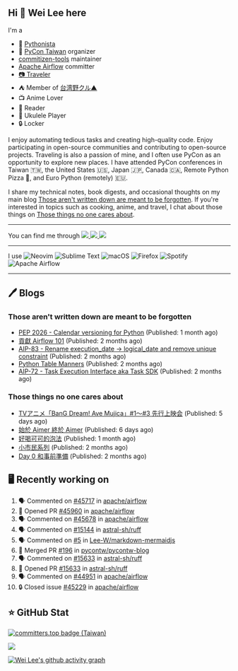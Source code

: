 ## Hi 👋 Wei Lee here

I'm a

* 🐍 [Pythonista](https://pycon-note.wei-lee.me/)
* 🐍 [PyCon Taiwan](https://tw.pycon.org/) organizer
* [commitizen-tools](https://github.com/commitizen-tools) maintainer
* [Apache Airflow](https://github.com/apache/airflow/) committer
* [📷 Traveler](https://travlog.wei-lee.me/)
* ⛺ Member of [台湾野クル▲](https://twitter.com/Taiwannokuru)
* 📺 Anime Lover
* 📖 Reader
* 🎵 Ukulele Player
* 🔒 Locker

I enjoy automating tedious tasks and creating high-quality code. Enjoy participating in open-source communities and contributing to open-source projects. Traveling is also a passion of mine, and I often use PyCon as an opportunity to explore new places. I have attended PyCon conferences in Taiwan 🇹🇼, the United States 🇺🇸, Japan 🇯🇵, Canada 🇨🇦, Remote Python Pizza 🍕, and Euro Python (remotely) 🇪🇺.

I share my technical notes, book digests, and occasional thoughts on my main blog [Those aren't written down are meant to be forgotten](https://blog.wei-lee.me/). If you're interested in topics such as cooking, anime, and travel, I chat about those things on [Those things no one cares about](https://travlog.wei-lee.me/).


---

<p align="left">
You can find me through
  <a href="https://in.linkedin.com/in/clleew" target="blank">
    <img src="https://img.shields.io/badge/LinkedIn-0077B5?style=for-the-badge&logo=linkedin&logoColor=white" />
  </a>
  <a href="https://twitter.com/clleew" target="blank">
    <img src="https://img.shields.io/badge/Twitter-1DA1F2?style=for-the-badge&logo=twitter&logoColor=white" />
  </a>
  <a href="https://github.com/Lee-W/" target="blank">
    <img src="https://img.shields.io/badge/GitHub-100000?style=for-the-badge&logo=github&logoColor=white" />
  </a>
</p>

---

I use ![Neovim](https://img.shields.io/badge/NeoVim-%2357A143.svg?&style=for-the-badge&logo=neovim&logoColor=white) ![Sublime Text](https://img.shields.io/badge/sublime_text-%23575757.svg?style=for-the-badge&logo=sublime-text&logoColor=important) ![macOS](https://img.shields.io/badge/mac%20os-000000?style=for-the-badge&logo=macos&logoColor=F0F0F0) ![Firefox](https://img.shields.io/badge/Firefox-FF7139?style=for-the-badge&logo=Firefox-Browser&logoColor=white) ![Spotify](https://img.shields.io/badge/Spotify-1ED760?style=for-the-badge&logo=spotify&logoColor=white) ![Apache Airflow](https://img.shields.io/badge/Apache%20Airflow-017CEE?style=for-the-badge&logo=Apache%20Airflow&logoColor=white)

---


## 🖊️ Blogs

### Those aren't written down are meant to be forgotten

* [PEP 2026 - Calendar versioning for Python](https://blog.wei-lee.me/posts/tech/2024/11/pep-2026) (Published: 1 month ago)
* [貢獻 Airflow 101](https://blog.wei-lee.me/posts/tech/2024/11/airflow-contribution-101) (Published: 2 months ago)
* [AIP-83 - Rename execution_date -&gt; logical_date and remove unique constraint](https://blog.wei-lee.me/posts/tech/2024/11/aip-83) (Published: 2 months ago)
* [Python Table Manners](https://blog.wei-lee.me/posts/tech/2024/11/python-table-manners-series-2024-2025-edition) (Published: 2 months ago)
* [AIP-72 - Task Execution Interface aka Task SDK](https://blog.wei-lee.me/posts/tech/2024/11/aip-72) (Published: 2 months ago)

### Those things no one cares about
 
 * [TVアニメ「BanG Dream! Ave Mujica」#1～#3 先行上映会](https://travlog.wei-lee.me/posts/review/2025/01/bang-dream-ave-mujica-1-3) (Published: 5 days ago)
 * [始於 Aimer 終於 Aimer](https://travlog.wei-lee.me/posts/travel/2025/01/start-with-aimer-and-end-with-aimer) (Published: 6 days ago)
 * [好喝可可的泡法](https://travlog.wei-lee.me/posts/cook/2024/11/tasty-cocoa) (Published: 1 month ago)
 * [小市民系列](https://travlog.wei-lee.me/posts/review/2024/11/Shoushimin) (Published: 2 months ago)
 * [Day 0 和事前準備](https://travlog.wei-lee.me/posts/travel/2024/11/2024-mt-fugi-biking-day-0) (Published: 2 months ago)

## 🖥️ Recently working on

1. 🗣 Commented on [#45717](https://github.com/apache/airflow/issues/45717#issuecomment-2609375868) in [apache/airflow](https://github.com/apache/airflow)
2. 💪 Opened PR [#45960](https://github.com/apache/airflow/pull/45960) in [apache/airflow](https://github.com/apache/airflow)
3. 🗣 Commented on [#45678](https://github.com/apache/airflow/pull/45678#issuecomment-2606928318) in [apache/airflow](https://github.com/apache/airflow)
4. 🗣 Commented on [#15144](https://github.com/astral-sh/ruff/pull/15144#issuecomment-2606158837) in [astral-sh/ruff](https://github.com/astral-sh/ruff)
5. 🗣 Commented on [#5](https://github.com/Lee-W/markdown-mermaidjs/pull/5#issuecomment-2606103152) in [Lee-W/markdown-mermaidjs](https://github.com/Lee-W/markdown-mermaidjs)
6. 🎉 Merged PR [#196](https://github.com/pycontw/pycontw-blog/pull/196) in [pycontw/pycontw-blog](https://github.com/pycontw/pycontw-blog)
7. 🗣 Commented on [#15633](https://github.com/astral-sh/ruff/pull/15633#issuecomment-2605077825) in [astral-sh/ruff](https://github.com/astral-sh/ruff)
8. 💪 Opened PR [#15633](https://github.com/astral-sh/ruff/pull/15633) in [astral-sh/ruff](https://github.com/astral-sh/ruff)
9. 🗣 Commented on [#44951](https://github.com/apache/airflow/issues/44951#issuecomment-2603479546) in [apache/airflow](https://github.com/apache/airflow)
10. 🔒 Closed issue [#45229](https://github.com/apache/airflow/issues/45229) in [apache/airflow](https://github.com/apache/airflow)


## ⭐ GitHub Stat

[![committers.top badge (Taiwan)](https://user-badge.committers.top/taiwan_public/Lee-W.svg)](https://user-badge.committers.top/taiwan_public/Lee-W)

[![](https://github-readme-stats.vercel.app/api?username=Lee-W&show_icons=true&hide_title=true&cache_seconds=86400)](https://github.com/anuraghazra/github-readme-stats)

[![Wei Lee's github activity graph](https://github-readme-activity-graph.vercel.app/graph?username=Lee-W&theme=dracula)](https://github.com/ashutosh00710/github-readme-activity-graph)

